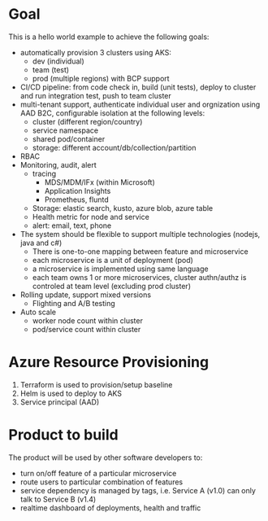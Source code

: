# Goal

This is a hello world example to achieve the following goals:
- automatically provision 3 clusters using AKS: 
    - dev (individual)
    - team (test) 
    - prod (multiple regions) with BCP support
- CI/CD pipeline: from code check in, build (unit tests), deploy to cluster and run integration test, push to team cluster
- multi-tenant support, authenticate individual user and orgnization using AAD B2C, configurable isolation at the following levels:
    - cluster (different region/country)
    - service namespace
    - shared pod/container
    - storage: different account/db/collection/partition
- RBAC 
- Monitoring, audit, alert
    - tracing
        - MDS/MDM/IFx (within Microsoft)
        - Application Insights
        - Prometheus, fluntd
    - Storage: elastic search, kusto, azure blob, azure table
    - Health metric for node and service
    - alert: email, text, phone
- The system should be flexible to support multiple technologies (nodejs, java and c#)
    - There is one-to-one mapping between feature and microservice 
    - each microservice is a unit of deployment (pod)
    - a microservice is implemented using same language 
    - each team owns 1 or more microservices, cluster authn/authz is controled at team level (excluding prod cluster)
- Rolling update, support mixed versions
    - Flighting and A/B testing
- Auto scale
    - worker node count within cluster
    - pod/service count within cluster

# Azure Resource Provisioning

1. Terraform is used to provision/setup baseline
2. Helm is used to deploy to AKS
3. Service principal (AAD)

# Product to build

The product will be used by other software developers to:
- turn on/off feature of a particular microservice
- route users to particular combination of features
- service dependency is managed by tags, i.e. Service A (v1.0) can only talk to Service B (v1.4)
- realtime dashboard of deployments, health and traffic
